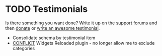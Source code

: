 # TODO Testimonials

Is there something you want done? Write it up on the [support forums](http://wordpress.org/support/plugin/testimonials-widget) and then [donate](http://aihr.us/about-aihrus/donate/) or [write an awesome testimonial](http://aihr.us/about-aihrus/testimonials/add-testimonial/).

* Consolidate schema by testimonial item 
* [CONFLICT](https://aihrus.zendesk.com/agent/#/tickets/562) Widgets Reloaded plugin - no longer allow me to exclude categories
